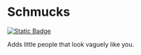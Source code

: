 # Schmucks
<a href="https://raja.rocks/projects/E100P0712A00.html"><img alt="Static Badge" src="https://img.shields.io/badge/raja.rocks-E100P0712A00-lightgray?style=flat-square"></a>

Adds little people that look vaguely like you.
